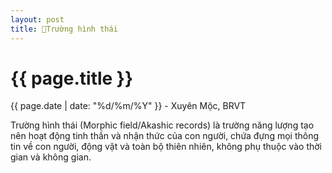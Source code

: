 ```yaml
---
layout: post
title: Trường hình thái
---
```


{{ page.title }}
================
<p class="meta">{{ page.date | date: "%d/%m/%Y" }} - Xuyên Mộc, BRVT</p>

Trường hình thái (Morphic field/Akashic records) là trường năng lượng tạo nên hoạt động tinh thần và nhận thức của con người, chứa đựng mọi thông tin về con người, động vật và toàn bộ thiên nhiên, không phụ thuộc vào thời gian và không gian.
